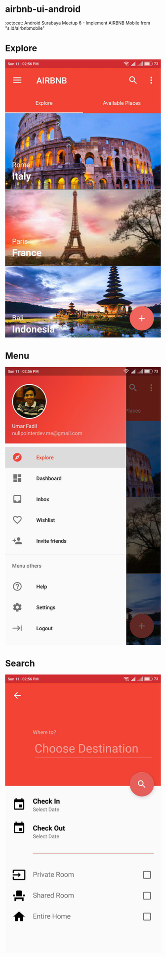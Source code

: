# airbnb-ui-android
:octocat: Android Surabaya Meetup 6 - Implement AIRBNB Mobile from "s.id/airbnbmobile"

# Explore
<img src="https://github.com/AndroidDeveloperSurabaya/airbnb-ui-android/blob/master/screenshot/explore.jpg"/>

# Menu
<img src="https://github.com/AndroidDeveloperSurabaya/airbnb-ui-android/blob/master/screenshot/menu.jpg"/>

# Search
<img src="https://github.com/AndroidDeveloperSurabaya/airbnb-ui-android/blob/master/screenshot/search.jpg"/>
